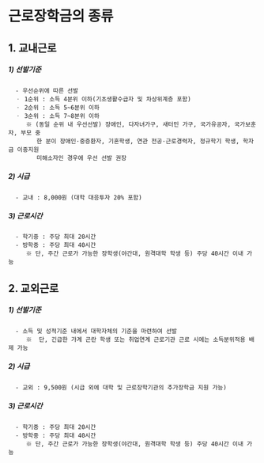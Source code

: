 # 근로장학금의 종류

## 1. 교내근로

##### 1) 선발기준
      - 우선순위에 따른 선발
      ㆍ 1순위 : 소득 4분위 이하(기초생활수급자 및 차상위계층 포함)
      ㆍ 2순위 : 소득 5~6분위 이하
      ㆍ 3순위 : 소득 7~8분위 이하 
         ※ (동일 순위 내 우선선발) 장애인, 다자녀가구, 새터민 가구, 국가유공자, 국가보훈자, 부모 중
            한 분이 장애인·중증환자, 기혼학생, 연관 전공·근로경력자, 정규학기 학생, 학자금 이중지원 
            미해소자인 경우에 우선 선발 권장
            
##### 2) 시급
      - 교내 : 8,000원 (대학 대응투자 20% 포함)
   
##### 3) 근로시간
      - 학기중 : 주당 최대 20시간
      - 방학중 : 주당 최대 40시간
         ※ 단, 주간 근로가 가능한 장학생(야간대, 원격대학 학생 등) 주당 40시간 이내 가능

    
## 2. 교외근로

##### 1) 선발기준
      - 소득 및 성적기준 내에서 대학자체의 기준을 마련하여 선발
         ※  단, 긴급한 가계 곤란 학생 또는 취업연계 근로기관 근로 시에는 소득분위적용 배제 가능
  
##### 2) 시급
      - 교외 : 9,500원 (시급 외에 대학 및 근로장학기관의 추가장학금 지원 가능)
   
##### 3) 근로시간
      - 학기중 : 주당 최대 20시간
      - 방학중 : 주당 최대 40시간
         ※ 단, 주간 근로가 가능한 장학생(야간대, 원격대학 학생 등) 주당 40시간 이내 가능
